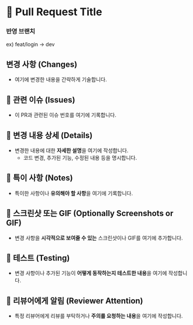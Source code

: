 # 🚀 Pull Request Title

### 반영 브랜치
ex) feat/login -> dev

## **변경 사항 (Changes)**
- 여기에 변경한 내용을 간략하게 기술합니다.

## 📌 관련 이슈 (Issues)
- 이 PR과 관련된 이슈 번호를 여기에 기록합니다.

## 📝 변경 내용 상세 (Details)
- 변경한 내용에 대한 **자세한 설명**을 여기에 작성합니다.
  - 코드 변경, 추가된 기능, 수정된 내용 등을 명시합니다.

## 📌 특이 사항 (Notes)
- 특이한 사항이나 **유의해야 할 사항**을 여기에 기록합니다.

## 📸 스크린샷 또는 GIF (Optionally Screenshots or GIF)
- 변경 사항을 **시각적으로 보여줄 수 있는** 스크린샷이나 GIF를 여기에 추가합니다.

## 🧪 테스트 (Testing)
- 변경 사항이나 추가된 기능이 **어떻게 동작하는지 테스트한 내용**을 여기에 작성합니다.

## 👀 리뷰어에게 알림 (Reviewer Attention)
- 특정 리뷰어에게 리뷰를 부탁하거나 **주의를 요청하는 내용**을 여기에 작성합니다.
